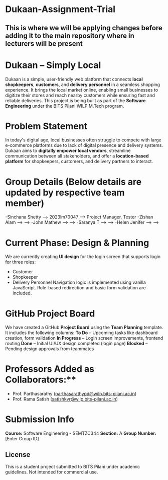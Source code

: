 # Dukaan-Assignment-Trial
This is where we will be applying changes before adding it to the main repository where in lecturers will be present
-----
# Dukaan – Simply Local
Dukaan is a simple, user-friendly web platform that connects **local shopkeepers**, **customers**, and **delivery personnel** in a seamless shopping experience. It brings the local market online, enabling small businesses to digitize their stores and reach nearby customers while ensuring fast and reliable deliveries.
This project is being built as part of the **Software Engineering** under the BITS Pilani WILP M.Tech program.

# Problem Statement
In today's digital age, local businesses often struggle to compete with large e-commerce platforms due to lack of digital presence and delivery systems. Dukaan aims to **digitally empower local vendors**, streamline communication between all stakeholders, and offer a **location-based platform** for shopkeepers, customers, and delivery partners to interact.

# Group Details (Below details are updated by respective team member)
-Sinchana Shetty --> 2023lm70047 --> Project Manager, Tester
-Zishan Alam --> --> 
-John Mathew --> --> 
-Saranya T --> --> 
-Helen Jenifer --> -->

# Current Phase: Design & Planning
We are currently creating **UI design** for the login screen that supports login for three roles:
- Customer
- Shopkeeper
- Delivery Personnel
Navigation logic is implemented using vanilla JavaScript. Role-based redirection and basic form validation are included.

# GitHub Project Board

We have created a GitHub **Project Board** using the **Team Planning** template. It includes the following columns:
**To Do** – Upcoming tasks like dashboard creation, form validation
**In Progress** – Login screen improvements, frontend routing
**Done** – Initial UI/UX design completed (login page)
**Blocked** – Pending design approvals from teammates

# Professors Added as Collaborators:**
- Prof. Parthasarathy (parthasarathypd@wilp.bits-pilani.ac.in)
- Prof. Rama Satish (satishkvr@wilp.bits-pilani.ac.in)

# Submission Info
**Course:** Software Engineering - SEMTZC344 
**Section:** A
**Group Number:** [Enter Group ID]  

## License
This is a student project submitted to BITS Pilani under academic guidelines. Not intended for commercial use.
